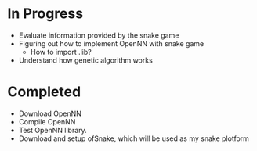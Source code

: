# In Progress
  - Evaluate information provided by the snake game
  - Figuring out how to implement OpenNN with snake game
    - How to import .lib?
  - Understand how genetic algorithm works
# Completed
  - Download OpenNN
  - Compile OpenNN
  - Test OpenNN library.
  - Download and setup ofSnake, which will be used as my snake plotform

